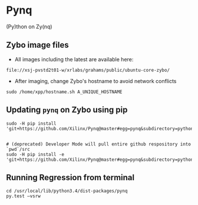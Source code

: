 # Pynq
(Py)thon on Zy(nq)


## Zybo image files

- All images including the latest are available here: 
```
file://xsj-pvstd2t01-w/xrlabs/grahams/public/ubuntu-core-zybo/
```

- After imaging, change Zybo's hostname to avoid network conflicts
```
sudo /home/xpp/hostname.sh A_UNIQUE_HOSTNAME
```


## Updating `pynq` on Zybo using pip 

```
sudo -H pip install 'git+https://github.com/Xilinx/Pynq@master#egg=pynq&subdirectory=python'


# (deprecated) Developer Mode will pull entire github respository into `pwd`/src
sudo -H pip install -e 'git+https://github.com/Xilinx/Pynq@master#egg=pynq&subdirectory=python'
```

## Running Regression from terminal
```
cd /usr/local/lib/python3.4/dist-packages/pynq
py.test –vsrw
```
